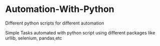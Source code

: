 # Automation-With-Python
Different python scripts for different automation



Simple Tasks automated with python script using different packages like urllib, selenium, pandas,etc
